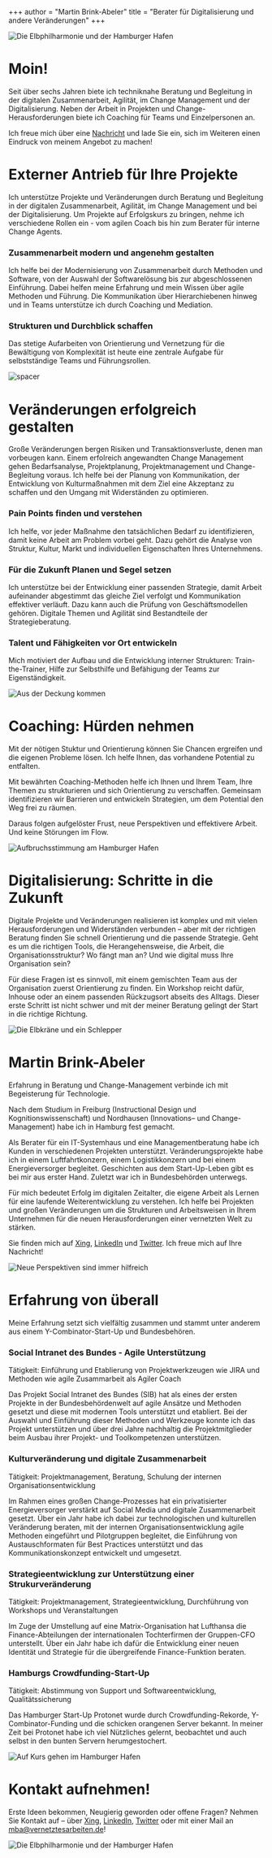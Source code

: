 +++
author = "Martin Brink-Abeler"
title = "Berater für Digitalisierung und andere Veränderungen"
+++

<!--
This file is left intentionally empty by default to be backward compatible with initial theme setup.

Although the theme has advanced a little bit and it now allows to specify the content on the main page (even if the list of posts/articles is not intended).
This can be:
- with the list of posts/articles (default: `mainSections = ["post"]) or
- without the list of posts/articles (by setting `mainSections = [""]`)

Markdown supported, ie:

```
# Welcome

- Hugo :rocket:
- Hugo theme :rocket:

Don't forget to check the README.md file!
```

-->
![Die Elbphilharmonie und der Hamburger Hafen](/images/_DSF3636_header.jpg#center)

# Moin!

Seit über sechs Jahren biete ich techniknahe Beratung und Begleitung in der digitalen Zusammenarbeit, Agilität, im Change Management und der Digitalisierung. Neben der Arbeit in Projekten und Change-Herausforderungen biete ich Coaching für Teams und Einzelpersonen an.

Ich freue mich über eine [Nachricht](/#kontakt-aufnehmen) und lade Sie ein, sich im Weiteren einen Eindruck von meinem Angebot zu machen!




# Externer Antrieb für Ihre Projekte

Ich unterstütze Projekte und Veränderungen durch Beratung und Begleitung in der digitalen Zusammenarbeit, Agilität, im Change Management und bei der Digitalisierung. Um Projekte auf Erfolgskurs zu bringen, nehme ich verschiedene Rollen ein - vom agilen Coach bis hin zum Berater für interne Change Agents.

### Zusammenarbeit modern und angenehm gestalten
Ich helfe bei der Modernisierung von Zusammenarbeit durch Methoden und Software, von der Auswahl der Softwarelösung bis zur abgeschlossenen Einführung. Dabei helfen meine Erfahrung und mein Wissen über agile Methoden und Führung. Die Kommunikation über Hierarchiebenen hinweg und in Teams unterstütze ich durch Coaching und Mediation.



### Strukturen und Durchblick schaffen

Das stetige Aufarbeiten von Orientierung und Vernetzung für die Bewältigung von Komplexität ist heute eine zentrale Aufgabe für selbstständige Teams und Führungsrollen.

![spacer](/images/_DSF3703_spacer.jpg#center)
# Veränderungen erfolgreich gestalten

Große Veränderungen bergen Risiken und Transaktionsverluste, denen man vorbeugen kann. Einem erfolreich angewandten Change Management gehen Bedarfsanalyse, Projektplanung, Projektmanagement und Change-Begleitung voraus. Ich helfe bei der Planung von Kommunikation, der Entwicklung von Kulturmaßnahmen mit dem Ziel eine Akzeptanz zu schaffen und den Umgang mit Widerständen zu optimieren. 

### Pain Points finden und verstehen

Ich helfe, vor jeder Maßnahme den tatsächlichen Bedarf zu identifizieren, damit keine Arbeit am Problem vorbei geht. Dazu gehört die Analyse von Struktur, Kultur, Markt und individuellen Eigenschaften Ihres Unternehmens.


### Für die Zukunft Planen und Segel setzen

Ich unterstütze bei der Entwicklung einer passenden Strategie, damit Arbeit aufeinander abgestimmt das gleiche Ziel verfolgt und Kommunikation effektiver verläuft. Dazu kann auch die Prüfung von Geschäftsmodellen gehören. Digitale Themen und Agilität sind Bestandteile der Strategieberatung.


### Talent und Fähigkeiten vor Ort entwickeln

Mich motiviert der Aufbau und die Entwicklung interner Strukturen: Train-the-Trainer, Hilfe zur Selbsthilfe und Befähigung der Teams zur Eigenständigkeit.

![Aus der Deckung kommen](/images/_DSF3249_spacer.jpg#center)

# Coaching: Hürden nehmen

Mit der nötigen Stuktur und Orientierung können Sie Chancen ergreifen und die eigenen Probleme lösen. Ich helfe Ihnen, das vorhandene Potential zu entfalten.

Mit bewährten Coaching-Methoden helfe ich Ihnen und Ihrem Team, Ihre Themen zu strukturieren und sich Orientierung zu verschaffen. Gemeinsam identifizieren wir Barrieren und entwickeln Strategien, um dem Potential den Weg frei zu räumen.

Daraus folgen aufgelöster Frust, neue Perspektiven und effektivere Arbeit. Und keine Störungen im Flow. 

![Aufbruchsstimmung am Hamburger Hafen](/images/_DSF3809_spacer.jpg#center)

# Digitalisierung: Schritte in die Zukunft

Digitale Projekte und Veränderungen realisieren ist komplex und mit vielen Herausforderungen und Widerständen verbunden – aber mit der richtigen Beratung finden Sie schnell Orientierung und die passende Strategie. Geht es um die richtigen Tools, die Herangehensweise, die Arbeit, die Organisationsstruktur? Wo fängt man an? Und wie digital muss Ihre Organisation sein?

Für diese Fragen ist es sinnvoll, mit einem gemischten Team aus der Organisation zuerst Orientierung zu finden. Ein Workshop reicht dafür, Inhouse oder an einem passenden Rückzugsort abseits des Alltags. Dieser erste Schritt ist nicht schwer und mit der meiner Beratung gelingt der Start in die richtige Richtung.

![Die Elbkräne und ein Schlepper](/images/_DSF3641_spacer.jpg#center)
# Martin Brink-Abeler

Erfahrung in Beratung und Change-Management verbinde ich mit Begeisterung für Technologie. 

Nach dem Studium in Freiburg (Instructional Design und Kognitionswissenschaft) und Nordhausen (Innovations– und Change-Management) habe ich in Hamburg fest gemacht.

Als Berater für ein IT-Systemhaus und eine Managementberatung habe ich Kunden in verschiedenen Projekten unterstützt. Veränderungsprojekte habe ich in einem Luftfahrtkonzern, einem Logistikkonzern und bei einem Energieversorger begleitet. Geschichten aus dem Start-Up-Leben gibt es bei mir aus erster Hand. Zuletzt war ich in Bundesbehörden unterwegs.

Für mich bedeutet Erfolg im digitalen Zeitalter, die eigene Arbeit als Lernen für eine laufende Weiterentwicklung zu verstehen. Ich helfe bei Projekten und großen Veränderungen um die Strukturen und Arbeitsweisen in Ihrem Unternehmen für die neuen Herausforderungen einer vernetzten Welt zu stärken.

Sie finden mich auf [Xing](https://www.xing.com/profile/Martin_BrinkAbeler), [LinkedIn](https://www.linkedin.com/in/brinkabeler) und [Twitter](https://www.twitter.com/brinkabeler). Ich freue mich auf Ihre Nachricht!

![Neue Perspektiven sind immer hilfreich](/images/DSCF1594_spacer.jpg#center)

# Erfahrung von überall

Meine Erfahrung setzt sich vielfältig zusammen und stammt unter anderem aus einem Y-Combinator-Start-Up und Bundesbehören.

### Social Intranet des Bundes - Agile Unterstützung

Tätigkeit: Einführung und Etablierung von Projektwerkzeugen wie JIRA und Methoden wie agile Zusammarbeit als Agiler Coach

Das Projekt Social Intranet des Bundes (SIB) hat als eines der ersten Projekte in der Bundesbehördenwelt auf agile Ansätze und Methoden gesetzt und diese mit modernen Tools unterstützt und etabliert. Bei der Auswahl und Einführung dieser Methoden und Werkzeuge konnte ich das Projekt unterstützen und über drei Jahre nachhaltig die Projektmitglieder beim Ausbau ihrer Projekt- und Toolkompetenzen unterstützen.

### Kulturveränderung und digitale Zusammenarbeit

Tätigkeit: Projektmanagement, Beratung, Schulung der internen Organisationsentwicklung

Im Rahmen eines großen Change-Prozesses hat ein privatisierter Energieversorger verstärkt auf Social Media und digitale Zusammenarbeit gesetzt. Über ein Jahr habe ich dabei zur technologischen und kulturellen Veränderung beraten, mit der internen Organisationsentwicklung agile Methoden eingeführt und Pilotgruppen begleitet, die Einführung von Austauschformaten für Best Practices unterstützt und das Kommunikationskonzept entwickelt und umgesetzt.

### Strategieentwicklung zur Unterstützung einer Strukurveränderung

Tätigkeit: Projektmanagement, Strategieentwicklung, Durchführung von Workshops und Veranstaltungen

Im Zuge der Umstellung auf eine Matrix-Organisation hat Lufthansa die Finance-Abteilungen der internationalen Tochterfirmen der Gruppen-CFO unterstellt. Über ein Jahr habe ich dafür die Entwicklung einer neuen Identität und Strategie für die übergreifende Finance-Funktion beraten.

### Hamburgs Crowdfunding-Start-Up

Tätigkeit: Abstimmung von Support und Softwareentwicklung, Qualitätssicherung

Das Hamburger Start-Up Protonet wurde durch Crowdfunding-Rekorde, Y-Combinator-Funding und die schicken orangenen Server bekannt. In meiner Zeit bei Protonet habe ich viel Nützliches gelernt, beobachtet und auch selbst in den bunten Servern herumgestochert.

![Auf Kurs gehen im Hamburger Hafen](/images/_DSF3342_spacer.jpg#center)


# Kontakt aufnehmen!

Erste Ideen bekommen, Neugierig geworden oder offene Fragen? Nehmen Sie Kontakt auf – über [Xing](https://www.xing.com/profile/Martin_BrinkAbeler), [LinkedIn](https://www.linkedin.com/in/brinkabeler), [Twitter](https://www.twitter.com/brinkabeler) oder mit einer Mail an [mba@vernetztesarbeiten.de](mailto:mba@vernetztesarbeiten.de)!

![Die Elbphilharmonie und der Hamburger Hafen](/images/_DSF3636_header.jpg#center)
